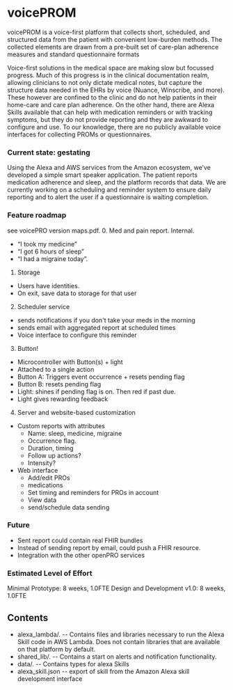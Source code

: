 # voicePROM
voicePROM is a voice-first platform that collects short, scheduled, and structured data from the patient with convenient low-burden methods. The collected elements are drawn from a pre-built set of care-plan adherence measures and standard questionnaire formats

Voice-first solutions in the medical space are making slow but focussed progress. Much of this progress is in the clinical documentation realm, allowing clinicians to not only dictate medical notes, but capture the structure data needed in the EHRs by voice (Nuance, Winscribe, and more). These however are confined to the clinic and do not help patients in their home-care and care plan adherence. On the other hand, there are Alexa Skills available that can help with medication reminders or with tracking symptoms, but they do not provide reporting and they are awkward to configure and use. To our knowledge, there are no publicly available voice interfaces for collecting PROMs or questionnaires.

### Current state: gestating
Using the Alexa and AWS services from the Amazon ecosystem, we’ve developed a simple smart speaker application. The patient reports medication adherence and sleep, and the platform records that data. We are currently working on a scheduling and reminder system to ensure daily reporting and to alert the user if a questionnaire is waiting completion.

### Feature roadmap
see voicePRO version maps.pdf.
0. Med and pain report. Internal.
  - “I took my medicine”
  - “I got 6 hours of sleep”
  - “I had a migraine today”.
1. Storage
  - Users have identities.
  - On exit, save data to storage for that user
2. Scheduler service
  - sends notifications if you don't take your meds in the morning
  - sends email with aggregated report at scheduled times
  - Voice interface to configure this reminder
3. Button!
  - Microcontroller with Button(s) + light
  - Attached to a single action
  - Button A: Triggers event occurrence + resets pending flag
  - Button B: resets pending flag
  - Light: shines if pending flag is on. Then red if past due.
  - Light gives rewarding feedback
4. Server and website-based customization
  - Custom reports with attributes
    - Name: sleep, medicine, migraine
    - Occurrence flag.
    - Duration, timing
    - Follow up actions?
    - Intensity?
  - Web interface
    - Add/edit PROs
    - medications
    - Set timing and reminders for PROs in account
    - View data
    - send/schedule data sending

### Future
- Sent report could contain real FHIR bundles
- Instead of sending report by email, could push a FHIR resource.
- Integration with the other openPRO services

### Estimated Level of Effort
Minimal Prototype: 8 weeks, 1.0FTE
Design and Development v1.0: 8 weeks, 1.0FTE

## Contents
- alexa_lambda/. --  Contains files and libraries necessary to run the Alexa Skill code in AWS Lambda. Does not contain libraries that are available on that platform by default.
- shared_lib/. -- Contains a start on alerts and notification functionality.
- data/. -- Contains types for alexa Skills
- alexa_skill.json -- export of skill from the Amazon Alexa skill development interface
